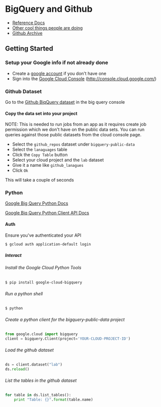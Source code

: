 BigQuery and Github
===================

- [Reference Docs](https://cloud.google.com/bigquery/public-data/github)
- [Other cool things people are doing](https://medium.com/google-cloud/github-on-bigquery-analyze-all-the-code-b3576fd2b150#.ua8kr631l)
- [Github Archive](https://www.githubarchive.org/)

## Getting Started

### Setup your Google info if not already done

- Create a [google account](https://accounts.google.com/SignUp) if you don't have one
- Sign into the [Google Cloud Console](http://console.cloud.google.com/) (http://console.cloud.google.com/)

### Github Dataset

Go to the [Github BiqQuery dataset](https://bigquery.cloud.google.com/dataset/bigquery-public-data:github_repos) in the big query console

#### Copy the data set into your project

NOTE: This is needed to run jobs from an app as it requires create job permission which we don't have on the public data sets. You can run queries against those public datasets from the cloud console page.

- Select the `github_repos` dataset under `bigquery-public-data`
- Select the `lanaguages` table
- Click the `Copy Table` button
- Select your cloud project and the `lab` dataset
- Give it a name like `github_lanagues`
- Click `Ok`

This will take a couple of seconds


### Python

[Google Big Query Python Docs](https://cloud.google.com/bigquery/docs/reference/libraries#client-libraries-install-python)

[Google Biq Query Python Client API Docs](https://googlecloudplatform.github.io/google-cloud-python/stable/bigquery-usage.html)

#### Auth

Ensure you've authenticated your API

```sh
$ gcloud auth application-default login
```

##### Interact

###### Install the Google Cloud Python Tools

``` sh
$ pip install google-cloud-bigquery
```

###### Run a python shell

``` sh
$ python
```

###### Create a python client for the bigquery-public-data project

```py
from google.cloud import bigquery
client = bigquery.Client(project='YOUR-CLOUD-PROJECT-ID')
```

###### Load the github dataset

```py
ds = client.dataset("lab")
ds.reload()
```

###### List the tables in the github dataset

```py
for table in ds.list_tables():
    print "Table: {}".format(table.name)
```
